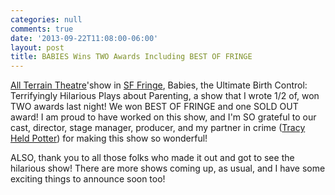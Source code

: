 ```yaml
---
categories: null
comments: true
date: '2013-09-22T11:08:00-06:00'
layout: post
title: BABIES Wins TWO Awards Including BEST OF FRINGE
---
```


[All Terrain Theatre](http://www.allterraintheater.org/)'show in [SF Fringe](http://www.sffringe.org/), Babies, the Ultimate Birth Control: Terrifyingly Hilarious Plays about Parenting, a show that I wrote 1/2 of, won TWO awards last night! We won BEST OF FRINGE and one SOLD OUT award! I am proud to have worked on this show, and I'm SO grateful to our cast, director, stage manager, producer, and my partner in crime ([Tracy Held Potter](https://www.facebook.com/TracyHeldPotter)) for making this show so wonderful! 

ALSO, thank you to all those folks who made it out and got to see the hilarious show! There are more shows coming up, as usual, and I have some exciting things to announce soon too!